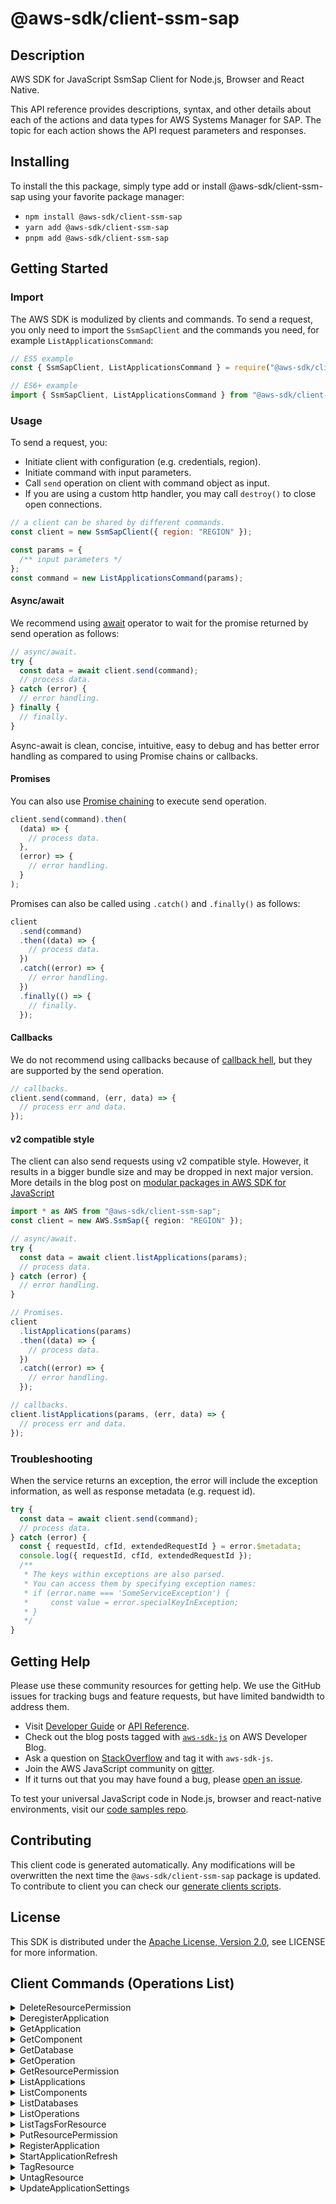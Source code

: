 <!-- generated file, do not edit directly -->

# @aws-sdk/client-ssm-sap

## Description

AWS SDK for JavaScript SsmSap Client for Node.js, Browser and React Native.

<p>This API reference provides descriptions, syntax, and other details about each of the
actions and data types for AWS Systems Manager for SAP. The topic for each action shows
the API request parameters and responses. </p>

## Installing

To install the this package, simply type add or install @aws-sdk/client-ssm-sap
using your favorite package manager:

- `npm install @aws-sdk/client-ssm-sap`
- `yarn add @aws-sdk/client-ssm-sap`
- `pnpm add @aws-sdk/client-ssm-sap`

## Getting Started

### Import

The AWS SDK is modulized by clients and commands.
To send a request, you only need to import the `SsmSapClient` and
the commands you need, for example `ListApplicationsCommand`:

```js
// ES5 example
const { SsmSapClient, ListApplicationsCommand } = require("@aws-sdk/client-ssm-sap");
```

```ts
// ES6+ example
import { SsmSapClient, ListApplicationsCommand } from "@aws-sdk/client-ssm-sap";
```

### Usage

To send a request, you:

- Initiate client with configuration (e.g. credentials, region).
- Initiate command with input parameters.
- Call `send` operation on client with command object as input.
- If you are using a custom http handler, you may call `destroy()` to close open connections.

```js
// a client can be shared by different commands.
const client = new SsmSapClient({ region: "REGION" });

const params = {
  /** input parameters */
};
const command = new ListApplicationsCommand(params);
```

#### Async/await

We recommend using [await](https://developer.mozilla.org/en-US/docs/Web/JavaScript/Reference/Operators/await)
operator to wait for the promise returned by send operation as follows:

```js
// async/await.
try {
  const data = await client.send(command);
  // process data.
} catch (error) {
  // error handling.
} finally {
  // finally.
}
```

Async-await is clean, concise, intuitive, easy to debug and has better error handling
as compared to using Promise chains or callbacks.

#### Promises

You can also use [Promise chaining](https://developer.mozilla.org/en-US/docs/Web/JavaScript/Guide/Using_promises#chaining)
to execute send operation.

```js
client.send(command).then(
  (data) => {
    // process data.
  },
  (error) => {
    // error handling.
  }
);
```

Promises can also be called using `.catch()` and `.finally()` as follows:

```js
client
  .send(command)
  .then((data) => {
    // process data.
  })
  .catch((error) => {
    // error handling.
  })
  .finally(() => {
    // finally.
  });
```

#### Callbacks

We do not recommend using callbacks because of [callback hell](http://callbackhell.com/),
but they are supported by the send operation.

```js
// callbacks.
client.send(command, (err, data) => {
  // process err and data.
});
```

#### v2 compatible style

The client can also send requests using v2 compatible style.
However, it results in a bigger bundle size and may be dropped in next major version. More details in the blog post
on [modular packages in AWS SDK for JavaScript](https://aws.amazon.com/blogs/developer/modular-packages-in-aws-sdk-for-javascript/)

```ts
import * as AWS from "@aws-sdk/client-ssm-sap";
const client = new AWS.SsmSap({ region: "REGION" });

// async/await.
try {
  const data = await client.listApplications(params);
  // process data.
} catch (error) {
  // error handling.
}

// Promises.
client
  .listApplications(params)
  .then((data) => {
    // process data.
  })
  .catch((error) => {
    // error handling.
  });

// callbacks.
client.listApplications(params, (err, data) => {
  // process err and data.
});
```

### Troubleshooting

When the service returns an exception, the error will include the exception information,
as well as response metadata (e.g. request id).

```js
try {
  const data = await client.send(command);
  // process data.
} catch (error) {
  const { requestId, cfId, extendedRequestId } = error.$metadata;
  console.log({ requestId, cfId, extendedRequestId });
  /**
   * The keys within exceptions are also parsed.
   * You can access them by specifying exception names:
   * if (error.name === 'SomeServiceException') {
   *     const value = error.specialKeyInException;
   * }
   */
}
```

## Getting Help

Please use these community resources for getting help.
We use the GitHub issues for tracking bugs and feature requests, but have limited bandwidth to address them.

- Visit [Developer Guide](https://docs.aws.amazon.com/sdk-for-javascript/v3/developer-guide/welcome.html)
  or [API Reference](https://docs.aws.amazon.com/AWSJavaScriptSDK/v3/latest/index.html).
- Check out the blog posts tagged with [`aws-sdk-js`](https://aws.amazon.com/blogs/developer/tag/aws-sdk-js/)
  on AWS Developer Blog.
- Ask a question on [StackOverflow](https://stackoverflow.com/questions/tagged/aws-sdk-js) and tag it with `aws-sdk-js`.
- Join the AWS JavaScript community on [gitter](https://gitter.im/aws/aws-sdk-js-v3).
- If it turns out that you may have found a bug, please [open an issue](https://github.com/aws/aws-sdk-js-v3/issues/new/choose).

To test your universal JavaScript code in Node.js, browser and react-native environments,
visit our [code samples repo](https://github.com/aws-samples/aws-sdk-js-tests).

## Contributing

This client code is generated automatically. Any modifications will be overwritten the next time the `@aws-sdk/client-ssm-sap` package is updated.
To contribute to client you can check our [generate clients scripts](https://github.com/aws/aws-sdk-js-v3/tree/main/scripts/generate-clients).

## License

This SDK is distributed under the
[Apache License, Version 2.0](http://www.apache.org/licenses/LICENSE-2.0),
see LICENSE for more information.

## Client Commands (Operations List)

<details>
<summary>
DeleteResourcePermission
</summary>

[Command API Reference](https://docs.aws.amazon.com/AWSJavaScriptSDK/v3/latest/clients/client-ssm-sap/classes/deleteresourcepermissioncommand.html) / [Input](https://docs.aws.amazon.com/AWSJavaScriptSDK/v3/latest/clients/client-ssm-sap/interfaces/deleteresourcepermissioncommandinput.html) / [Output](https://docs.aws.amazon.com/AWSJavaScriptSDK/v3/latest/clients/client-ssm-sap/interfaces/deleteresourcepermissioncommandoutput.html)

</details>
<details>
<summary>
DeregisterApplication
</summary>

[Command API Reference](https://docs.aws.amazon.com/AWSJavaScriptSDK/v3/latest/clients/client-ssm-sap/classes/deregisterapplicationcommand.html) / [Input](https://docs.aws.amazon.com/AWSJavaScriptSDK/v3/latest/clients/client-ssm-sap/interfaces/deregisterapplicationcommandinput.html) / [Output](https://docs.aws.amazon.com/AWSJavaScriptSDK/v3/latest/clients/client-ssm-sap/interfaces/deregisterapplicationcommandoutput.html)

</details>
<details>
<summary>
GetApplication
</summary>

[Command API Reference](https://docs.aws.amazon.com/AWSJavaScriptSDK/v3/latest/clients/client-ssm-sap/classes/getapplicationcommand.html) / [Input](https://docs.aws.amazon.com/AWSJavaScriptSDK/v3/latest/clients/client-ssm-sap/interfaces/getapplicationcommandinput.html) / [Output](https://docs.aws.amazon.com/AWSJavaScriptSDK/v3/latest/clients/client-ssm-sap/interfaces/getapplicationcommandoutput.html)

</details>
<details>
<summary>
GetComponent
</summary>

[Command API Reference](https://docs.aws.amazon.com/AWSJavaScriptSDK/v3/latest/clients/client-ssm-sap/classes/getcomponentcommand.html) / [Input](https://docs.aws.amazon.com/AWSJavaScriptSDK/v3/latest/clients/client-ssm-sap/interfaces/getcomponentcommandinput.html) / [Output](https://docs.aws.amazon.com/AWSJavaScriptSDK/v3/latest/clients/client-ssm-sap/interfaces/getcomponentcommandoutput.html)

</details>
<details>
<summary>
GetDatabase
</summary>

[Command API Reference](https://docs.aws.amazon.com/AWSJavaScriptSDK/v3/latest/clients/client-ssm-sap/classes/getdatabasecommand.html) / [Input](https://docs.aws.amazon.com/AWSJavaScriptSDK/v3/latest/clients/client-ssm-sap/interfaces/getdatabasecommandinput.html) / [Output](https://docs.aws.amazon.com/AWSJavaScriptSDK/v3/latest/clients/client-ssm-sap/interfaces/getdatabasecommandoutput.html)

</details>
<details>
<summary>
GetOperation
</summary>

[Command API Reference](https://docs.aws.amazon.com/AWSJavaScriptSDK/v3/latest/clients/client-ssm-sap/classes/getoperationcommand.html) / [Input](https://docs.aws.amazon.com/AWSJavaScriptSDK/v3/latest/clients/client-ssm-sap/interfaces/getoperationcommandinput.html) / [Output](https://docs.aws.amazon.com/AWSJavaScriptSDK/v3/latest/clients/client-ssm-sap/interfaces/getoperationcommandoutput.html)

</details>
<details>
<summary>
GetResourcePermission
</summary>

[Command API Reference](https://docs.aws.amazon.com/AWSJavaScriptSDK/v3/latest/clients/client-ssm-sap/classes/getresourcepermissioncommand.html) / [Input](https://docs.aws.amazon.com/AWSJavaScriptSDK/v3/latest/clients/client-ssm-sap/interfaces/getresourcepermissioncommandinput.html) / [Output](https://docs.aws.amazon.com/AWSJavaScriptSDK/v3/latest/clients/client-ssm-sap/interfaces/getresourcepermissioncommandoutput.html)

</details>
<details>
<summary>
ListApplications
</summary>

[Command API Reference](https://docs.aws.amazon.com/AWSJavaScriptSDK/v3/latest/clients/client-ssm-sap/classes/listapplicationscommand.html) / [Input](https://docs.aws.amazon.com/AWSJavaScriptSDK/v3/latest/clients/client-ssm-sap/interfaces/listapplicationscommandinput.html) / [Output](https://docs.aws.amazon.com/AWSJavaScriptSDK/v3/latest/clients/client-ssm-sap/interfaces/listapplicationscommandoutput.html)

</details>
<details>
<summary>
ListComponents
</summary>

[Command API Reference](https://docs.aws.amazon.com/AWSJavaScriptSDK/v3/latest/clients/client-ssm-sap/classes/listcomponentscommand.html) / [Input](https://docs.aws.amazon.com/AWSJavaScriptSDK/v3/latest/clients/client-ssm-sap/interfaces/listcomponentscommandinput.html) / [Output](https://docs.aws.amazon.com/AWSJavaScriptSDK/v3/latest/clients/client-ssm-sap/interfaces/listcomponentscommandoutput.html)

</details>
<details>
<summary>
ListDatabases
</summary>

[Command API Reference](https://docs.aws.amazon.com/AWSJavaScriptSDK/v3/latest/clients/client-ssm-sap/classes/listdatabasescommand.html) / [Input](https://docs.aws.amazon.com/AWSJavaScriptSDK/v3/latest/clients/client-ssm-sap/interfaces/listdatabasescommandinput.html) / [Output](https://docs.aws.amazon.com/AWSJavaScriptSDK/v3/latest/clients/client-ssm-sap/interfaces/listdatabasescommandoutput.html)

</details>
<details>
<summary>
ListOperations
</summary>

[Command API Reference](https://docs.aws.amazon.com/AWSJavaScriptSDK/v3/latest/clients/client-ssm-sap/classes/listoperationscommand.html) / [Input](https://docs.aws.amazon.com/AWSJavaScriptSDK/v3/latest/clients/client-ssm-sap/interfaces/listoperationscommandinput.html) / [Output](https://docs.aws.amazon.com/AWSJavaScriptSDK/v3/latest/clients/client-ssm-sap/interfaces/listoperationscommandoutput.html)

</details>
<details>
<summary>
ListTagsForResource
</summary>

[Command API Reference](https://docs.aws.amazon.com/AWSJavaScriptSDK/v3/latest/clients/client-ssm-sap/classes/listtagsforresourcecommand.html) / [Input](https://docs.aws.amazon.com/AWSJavaScriptSDK/v3/latest/clients/client-ssm-sap/interfaces/listtagsforresourcecommandinput.html) / [Output](https://docs.aws.amazon.com/AWSJavaScriptSDK/v3/latest/clients/client-ssm-sap/interfaces/listtagsforresourcecommandoutput.html)

</details>
<details>
<summary>
PutResourcePermission
</summary>

[Command API Reference](https://docs.aws.amazon.com/AWSJavaScriptSDK/v3/latest/clients/client-ssm-sap/classes/putresourcepermissioncommand.html) / [Input](https://docs.aws.amazon.com/AWSJavaScriptSDK/v3/latest/clients/client-ssm-sap/interfaces/putresourcepermissioncommandinput.html) / [Output](https://docs.aws.amazon.com/AWSJavaScriptSDK/v3/latest/clients/client-ssm-sap/interfaces/putresourcepermissioncommandoutput.html)

</details>
<details>
<summary>
RegisterApplication
</summary>

[Command API Reference](https://docs.aws.amazon.com/AWSJavaScriptSDK/v3/latest/clients/client-ssm-sap/classes/registerapplicationcommand.html) / [Input](https://docs.aws.amazon.com/AWSJavaScriptSDK/v3/latest/clients/client-ssm-sap/interfaces/registerapplicationcommandinput.html) / [Output](https://docs.aws.amazon.com/AWSJavaScriptSDK/v3/latest/clients/client-ssm-sap/interfaces/registerapplicationcommandoutput.html)

</details>
<details>
<summary>
StartApplicationRefresh
</summary>

[Command API Reference](https://docs.aws.amazon.com/AWSJavaScriptSDK/v3/latest/clients/client-ssm-sap/classes/startapplicationrefreshcommand.html) / [Input](https://docs.aws.amazon.com/AWSJavaScriptSDK/v3/latest/clients/client-ssm-sap/interfaces/startapplicationrefreshcommandinput.html) / [Output](https://docs.aws.amazon.com/AWSJavaScriptSDK/v3/latest/clients/client-ssm-sap/interfaces/startapplicationrefreshcommandoutput.html)

</details>
<details>
<summary>
TagResource
</summary>

[Command API Reference](https://docs.aws.amazon.com/AWSJavaScriptSDK/v3/latest/clients/client-ssm-sap/classes/tagresourcecommand.html) / [Input](https://docs.aws.amazon.com/AWSJavaScriptSDK/v3/latest/clients/client-ssm-sap/interfaces/tagresourcecommandinput.html) / [Output](https://docs.aws.amazon.com/AWSJavaScriptSDK/v3/latest/clients/client-ssm-sap/interfaces/tagresourcecommandoutput.html)

</details>
<details>
<summary>
UntagResource
</summary>

[Command API Reference](https://docs.aws.amazon.com/AWSJavaScriptSDK/v3/latest/clients/client-ssm-sap/classes/untagresourcecommand.html) / [Input](https://docs.aws.amazon.com/AWSJavaScriptSDK/v3/latest/clients/client-ssm-sap/interfaces/untagresourcecommandinput.html) / [Output](https://docs.aws.amazon.com/AWSJavaScriptSDK/v3/latest/clients/client-ssm-sap/interfaces/untagresourcecommandoutput.html)

</details>
<details>
<summary>
UpdateApplicationSettings
</summary>

[Command API Reference](https://docs.aws.amazon.com/AWSJavaScriptSDK/v3/latest/clients/client-ssm-sap/classes/updateapplicationsettingscommand.html) / [Input](https://docs.aws.amazon.com/AWSJavaScriptSDK/v3/latest/clients/client-ssm-sap/interfaces/updateapplicationsettingscommandinput.html) / [Output](https://docs.aws.amazon.com/AWSJavaScriptSDK/v3/latest/clients/client-ssm-sap/interfaces/updateapplicationsettingscommandoutput.html)

</details>
